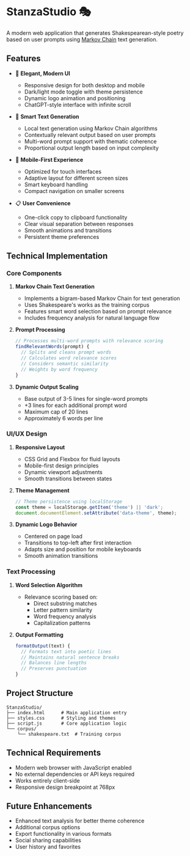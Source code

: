 # StanzaStudio 🎭

A modern web application that generates Shakespearean-style poetry based on user prompts using [Markov Chain](https://en.wikipedia.org/wiki/Markov_chain) text generation.

## Features

- 🎨 **Elegant, Modern UI**
  - Responsive design for both desktop and mobile
  - Dark/light mode toggle with theme persistence
  - Dynamic logo animation and positioning
  - ChatGPT-style interface with infinite scroll

- 🤖 **Smart Text Generation**
  - Local text generation using Markov Chain algorithms
  - Contextually relevant output based on user prompts
  - Multi-word prompt support with thematic coherence
  - Proportional output length based on input complexity

- 📱 **Mobile-First Experience**
  - Optimized for touch interfaces
  - Adaptive layout for different screen sizes
  - Smart keyboard handling
  - Compact navigation on smaller screens

- 📋 **User Convenience**
  - One-click copy to clipboard functionality
  - Clear visual separation between responses
  - Smooth animations and transitions
  - Persistent theme preferences

## Technical Implementation

### Core Components

1. **Markov Chain Text Generation**
   - Implements a bigram-based Markov Chain for text generation
   - Uses Shakespeare's works as the training corpus
   - Features smart word selection based on prompt relevance
   - Includes frequency analysis for natural language flow

2. **Prompt Processing**
   ```javascript
   // Processes multi-word prompts with relevance scoring
   findRelevantWords(prompt) {
     // Splits and cleans prompt words
     // Calculates word relevance scores
     // Considers semantic similarity
     // Weights by word frequency
   }
   ```

3. **Dynamic Output Scaling**
   - Base output of 3-5 lines for single-word prompts
   - +3 lines for each additional prompt word
   - Maximum cap of 20 lines
   - Approximately 6 words per line

### UI/UX Design

1. **Responsive Layout**
   - CSS Grid and Flexbox for fluid layouts
   - Mobile-first design principles
   - Dynamic viewport adjustments
   - Smooth transitions between states

2. **Theme Management**
   ```javascript
   // Theme persistence using localStorage
   const theme = localStorage.getItem('theme') || 'dark';
   document.documentElement.setAttribute('data-theme', theme);
   ```

3. **Dynamic Logo Behavior**
   - Centered on page load
   - Transitions to top-left after first interaction
   - Adapts size and position for mobile keyboards
   - Smooth animation transitions

### Text Processing

1. **Word Selection Algorithm**
   - Relevance scoring based on:
     - Direct substring matches
     - Letter pattern similarity
     - Word frequency analysis
     - Capitalization patterns

2. **Output Formatting**
   ```javascript
   formatOutput(text) {
     // Formats text into poetic lines
     // Maintains natural sentence breaks
     // Balances line lengths
     // Preserves punctuation
   }
   ```

## Project Structure

```
StanzaStudio/
├── index.html      # Main application entry
├── styles.css      # Styling and themes
├── script.js       # Core application logic
└── corpus/
    └── shakespeare.txt  # Training corpus
```

## Technical Requirements

- Modern web browser with JavaScript enabled
- No external dependencies or API keys required
- Works entirely client-side
- Responsive design breakpoint at 768px

## Future Enhancements

- Enhanced text analysis for better theme coherence
- Additional corpus options
- Export functionality in various formats
- Social sharing capabilities
- User history and favorites
